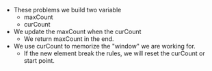 * These problems we build two variable
  * maxCount
  * curCount
* We update the maxCount when the curCount
  * We return maxCount in the end.
* We use curCount to memorize the "window" we are working for.
  * If the new element break the rules, we will reset the curCount or start point.